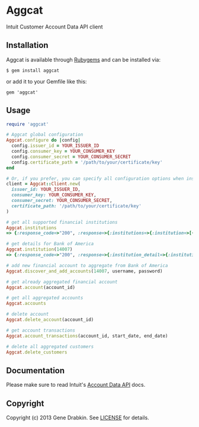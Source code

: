 # Aggcat

  Intuit Customer Account Data API client

## Installation

Aggcat is available through [Rubygems](http://rubygems.org/gems/aggcat) and can be installed via:

```
$ gem install aggcat
```

or add it to your Gemfile like this:

```
gem 'aggcat'
```

## Usage

```ruby
require 'aggcat'

# Aggcat global configuration
Aggcat.configure do |config|
  config.issuer_id = YOUR_ISSUER_ID
  config.consumer_key = YOUR_CONSUMER_KEY
  config.consumer_secret = YOUR_CONSUMER_SECRET
  config.certificate_path = '/path/to/your/certificate/key'
end

# Or, if you prefer, you can specify all configuration options when instantiating an Aggcat::Client:
client = Aggcat::Client.new(
  issuer_id: YOUR_ISSUER_ID,
  consumer_key: YOUR_CONSUMER_KEY,
  consumer_secret: YOUR_CONSUMER_SECRET,
  certificate_path: '/path/to/your/certificate/key'
)

# get all supported financial institutions
Aggcat.institutions
=> {:response_code=>"200", :response=>{:institutions=>{:institution=>[{:institution_id=>"8860", :institution_name=>"Carolina Foothills FCU Credit Card", :home_url=>"http://www.cffcu.org/index.html", :phone_number=>"1-864-585-6838", :virtual=>false},

# get details for Bank of America
Aggcat.institution(14007)
=> {:response_code=>"200", :response=>{:institution_detail=>{:institution_id=>"14007", :institution_name=>"Bank of America", :home_url=>"https://www.bankofamerica.com/", :phone_number=>"1-800-792-0808", :address=>{:address1=>"307 S. MAIN", :city=>"Charlotte", :state=>"NC", :postal_code=>"28255", :country=>"USA"}, :email_address=>"https://www.bankofamerica.com/contact/", :special_text=>"Please enter your Bank of America Online ID and Passcode required for login.", :currency_code=>"USD", :keys=>{:key=>[{:name=>"TAX_AGGR_ENABLED", :val=>"FALSE", :status=>"Active", :display_flag=>false, :display_order=>"20", :mask=>false}, {:name=>"passcode", :status=>"Active", :value_length_max=>"20", :display_flag=>true, :display_order=>"2", :mask=>true, :description=>"Passcode"}, {:name=>"onlineID", :status=>"Active", :value_length_max=>"32", :display_flag=>true, :display_order=>"1", :mask=>false, :description=>"Online ID"}]}}}}

# add new financial account to aggregate from Bank of America
Aggcat.discover_and_add_accounts(14007, username, password)

# get already aggregated financial account
Aggcat.account(account_id)

# get all aggregated accounts
Aggcat.accounts

# delete account
Aggcat.delete_account(account_id)

# get account transactions
Aggcat.account_transactions(account_id, start_date, end_date)

# delete all aggregated customers
Aggcat.delete_customers

```

## Documentation

Please make sure to read Intuit's [Account Data API](http://docs.developer.intuit.com/0020_Aggregation_Categorization_Apps/AggCat_API/0020_API_Documentation) docs.

## Copyright
Copyright (c) 2013 Gene Drabkin.
See [LICENSE][] for details.

[license]: LICENSE.md
